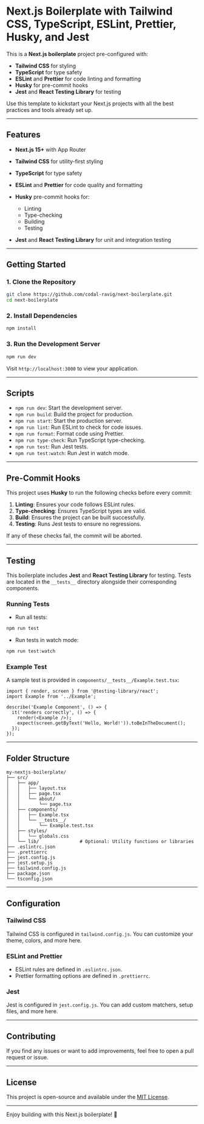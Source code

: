# Next.js Boilerplate with Tailwind CSS, TypeScript, ESLint, Prettier, Husky, and Jest

This is a **Next.js boilerplate** project pre-configured with:

- **Tailwind CSS** for styling
- **TypeScript** for type safety
- **ESLint** and **Prettier** for code linting and formatting
- **Husky** for pre-commit hooks
- **Jest** and **React Testing Library** for testing

Use this template to kickstart your Next.js projects with all the best practices and tools already set up.

---

## Features

- **Next.js 15+** with App Router
- **Tailwind CSS** for utility-first styling
- **TypeScript** for type safety
- **ESLint** and **Prettier** for code quality and formatting
- **Husky** pre-commit hooks for:

  - Linting
  - Type-checking
  - Building
  - Testing

- **Jest** and **React Testing Library** for unit and integration testing

---

## Getting Started

### 1. Clone the Repository

```bash
git clone https://github.com/codal-ravig/next-boilerplate.git
cd next-boilerplate
```

### 2. Install Dependencies

```bash
npm install
```

### 3. Run the Development Server

```bash
npm run dev
```

Visit `http://localhost:3000` to view your application.

---

## Scripts

- `npm run dev`: Start the development server.
- `npm run build`: Build the project for production.
- `npm run start`: Start the production server.
- `npm run lint`: Run ESLint to check for code issues.
- `npm run format`: Format code using Prettier.
- `npm run type-check`: Run TypeScript type-checking.
- `npm run test`: Run Jest tests.
- `npm run test:watch`: Run Jest in watch mode.

---

## Pre-Commit Hooks

This project uses **Husky** to run the following checks before every commit:

1. **Linting**: Ensures your code follows ESLint rules.
2. **Type-checking**: Ensures TypeScript types are valid.
3. **Build**: Ensures the project can be built successfully.
4. **Testing**: Runs Jest tests to ensure no regressions.

If any of these checks fail, the commit will be aborted.

---

## Testing

This boilerplate includes **Jest** and **React Testing Library** for testing. Tests are located in the `__tests__` directory alongside their corresponding components.

### Running Tests

- Run all tests:

```bash
npm run test
```

- Run tests in watch mode:

```bash
npm run test:watch
```

### Example Test

A sample test is provided in `components/__tests__/Example.test.tsx`:

```tsx
import { render, screen } from '@testing-library/react';
import Example from '../Example';

describe('Example Component', () => {
  it('renders correctly', () => {
    render(<Example />);
    expect(screen.getByText('Hello, World!')).toBeInTheDocument();
  });
});
```

---

## Folder Structure

```
my-nextjs-boilerplate/
├── src/
│   ├── app/
│   │   ├── layout.tsx
│   │   ├── page.tsx
│   │   └── about/
│   │       └── page.tsx
│   ├── components/
│   │   ├── Example.tsx
│   │   └── __tests__/
│   │       └── Example.test.tsx
│   ├── styles/
│   │   └── globals.css
│   └── lib/               # Optional: Utility functions or libraries
├── .eslintrc.json
├── .prettierrc
├── jest.config.js
├── jest.setup.js
├── tailwind.config.js
├── package.json
└── tsconfig.json
```

---

## Configuration

### Tailwind CSS

Tailwind CSS is configured in `tailwind.config.js`. You can customize your theme, colors, and more here.

### ESLint and Prettier

- ESLint rules are defined in `.eslintrc.json`.
- Prettier formatting options are defined in `.prettierrc`.

### Jest

Jest is configured in `jest.config.js`. You can add custom matchers, setup files, and more here.

---

## Contributing

If you find any issues or want to add improvements, feel free to open a pull request or issue.

---

## License

This project is open-source and available under the [MIT License](LICENSE).

---

Enjoy building with this Next.js boilerplate! 🚀
